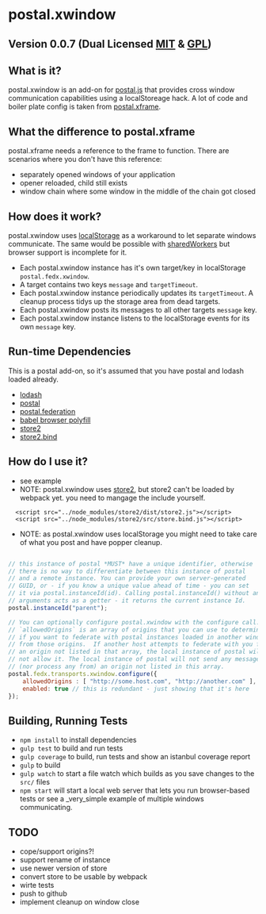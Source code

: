 # postal.xwindow

## Version 0.0.7 (Dual Licensed [MIT](http://www.opensource.org/licenses/mit-license) & [GPL](http://www.opensource.org/licenses/gpl-license))

## What is it?
postal.xwindow is an add-on for [postal.js](https://github.com/postaljs/postal.js) that provides cross window communication capabilities using a localStoreage hack.
A lot of code and boiler plate config is taken from [postal.xframe](https://github.com/postaljs/postal.xframe). 

## What the difference to postal.xframe
postal.xframe needs a reference to the frame to function. There are scenarios where you don't have this reference:

* separately opened windows of your application
* opener reloaded, child still exists
* window chain where some window in the middle of the chain got closed

## How does it work?
postal.xwindow uses [localStorage](http://caniuse.com/#search=localStorage) as a workaround to let separate windows communicate. The same would be possible with [sharedWorkers](http://caniuse.com/#search=sharedWorkers) but browser support is incomplete for it.

* Each postal.xwindow instance has it's own target/key in localStorage `postal.fedx.xwindow`.
* A target contains two keys `message` and `targetTimeout`.
* Each postal.xwindow instance periodically updates its `targetTimeout`. A cleanup process tidys up the storage area from dead targets.
* Each postal.xwindow posts its messages to all other targets `message` key.
* Each postal.xwindow instance listens to the localStorage events for its own `message` key.

## Run-time Dependencies

This is a postal add-on, so it's assumed that you have postal and lodash loaded already.

* [lodash](https://lodash.com/)
* [postal](https://github.com/postaljs/postal.js)
* [postal.federation](https://github.com/postaljs/postal.federation)
* [babel browser polyfill](https://babeljs.io/docs/usage/polyfill/)
* [store2](https://github.com/nbubna/store)
* [store2.bind](https://github.com/nbubna/store/blob/master/src/store.bind.js)

## How do I use it?

* see example
* NOTE: postal.xwindow uses [store2](https://github.com/nbubna/store), but store2 can't be loaded by webpack yet. you need to mangage the include yourself.
```
  <script src="../node_modules/store2/dist/store2.js"></script>
  <script src="../node_modules/store2/src/store.bind.js"></script>
```
* NOTE: as postal.xwindow uses localStorage you might need to take care of what you post and have popper cleanup.

```javascript

// this instance of postal *MUST* have a unique identifier, otherwise
// there is no way to differentiate between this instance of postal
// and a remote instance. You can provide your own server-generated
// GUID, or - if you know a unique value ahead of time - you can set
// it via postal.instanceId(id). Calling postal.instanceId() without any
// arguments acts as a getter - it returns the current instance Id.
postal.instanceId("parent");

// You can optionally configure postal.xwindow with the configure call.
// `allowedOrigins` is an array of origins that you can use to determine
// if you want to federate with postal instances loaded in another window
// from those origins.  If another host attempts to federate with you from
// an origin not listed in that array, the local instance of postal will
// not allow it. The local instance of postal will not send any messages to
// (nor process any from) an origin not listed in this array.
postal.fedx.transports.xwindow.configure({
	allowedOrigins : [ "http://some.host.com", "http://another.com" ],
	enabled: true // this is redundant - just showing that it's here
});

```
## Building, Running Tests

* `npm install` to install dependencies
* `gulp test` to build and run tests
* `gulp coverage` to build, run tests and show an istanbul coverage report
* `gulp` to build
* `gulp watch` to start a file watch which builds as you save changes to the `src/` files
* `npm start` will start a local web server that lets you run browser-based tests or see a _very_simple example of multiple windows communicating.

## TODO
 * cope/support origins?!
 * support rename of instance
 * use newer version of store
 * convert store to be usable by webpack
 * wirte tests
 * push to github
 * implement cleanup on window close